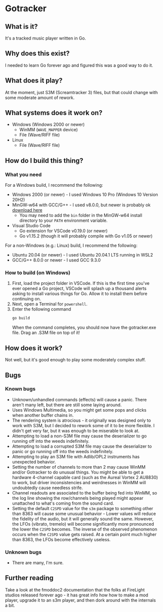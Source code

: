 # Gotracker

## What is it?

It's a tracked music player written in Go.

## Why does this exist?

I needed to learn Go forever ago and figured this was a good way to do it.

## What does it play?

At the moment, just S3M (Screamtracker 3) files, but that could change with some moderate amount of rework.

## What systems does it work on?

* Windows (Windows 2000 or newer)
  * WinMM (`WAVE_MAPPER` device)
  * File (Wave/RIFF file)
* Linux
  * File (Wave/RIFF file)

## How do I build this thing?

### What you need

For a Windows build, I recommend the following:
* Windows 2000 (or newer) - I used Windows 10 Pro (Windows 10 Version 20H2)
* MinGW-w64 with GCC/G++ - I used v8.0.0, but newer is probably ok [download here](https://sourceforge.net/projects/mingw-w64/)
  * You may need to add the `bin` folder in the MinGW-w64 install directory to your `PATH` environment variable.
* Visual Studio Code
  * Go extension for VSCode v0.19.0 (or newer) 
  * Go v1.15.2 (though it will probably compile with Go v1.05 or newer)

For a non-Windows (e.g.: Linux) build, I recommend the following:
* Ubuntu 20.04 (or newer) - I used Ubuntu 20.04.1 LTS running in WSL2
* GCC/G++ 8.0.0 or newer - I used GCC 9.3.0

### How to build (on Windows)

1. First, load the project folder in VSCode.  If this is the first time you've ever opened a Go project, VSCode will splash up a thousand alerts asking to install various things for Go. Allow it to install them before continuing on.
2. Next, open a Terminal for `powershell`.
3. Enter the following command
   ```powershell
   go build
   ```
   When the command completes, you should now have the gotracker.exe file. Drag an .S3M file on top of it!

## How does it work?

Not well, but it's good enough to play some moderately complex stuff.

## Bugs

### Known bugs

* Unknown/unhandled commands (effects) will cause a panic. There aren't many left, but there are still some laying around.
* Uses Windows Multimedia, so you might get some pops and clicks when another buffer chains in.
* The rendering system is atrocious - it originally was designed only to work with S3M, but I decided to rework some of it to be more flexible. I didn't get very far, but it was enough to be miserable to look at.
* Attempting to load a non-S3M file may cause the deserializer to go running off into the weeds indefinitely.
* Attempting to load a corrupted S3M file may cause the deserializer to panic or go running off into the weeds indefinitely.
* Attempting to play an S3M file with Adlib/OPL2 instruments has unexpected behavior.
* Setting the number of channels to more than 2 may cause WinMM and/or Gotracker to do unusual things. You might be able to get a hardware 4-channel capable card (such as the Aureal Vortex 2 AU8830) to work, but driver inconsistencies and weirdnesses in WinMM will undoubtedly cause needless strife.
* Channel readouts are associated to the buffer being fed into WinMM, so the log line showing the row/channels being played might appear unattached to what's coming from the sound card.
* Setting the default `C2SPD` value for the `s3m` package to something other than 8363 will cause some unusual behavior - Lower values will reduce the fidelity of the audio, but it will generally sound the same. However, the LFOs (vibrato, tremelo) will become significantly more pronounced the lower the `C2SPD` becomes. The inverse of the observed phenomenon occurs when the `C2SPD` value gets raised. At a certain point much higher than 8363, the LFOs become effectively useless.


### Unknown bugs

* There are many, I'm sure.

## Further reading

Take a look at the fmoddoc2 documentation that the folks at FireLight studios released forever ago - it has great info how how to make a mod player, upgrade it to an s3m player, and then dork around with the internals a bit.
